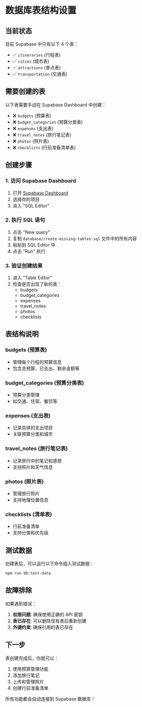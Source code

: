 # 数据库表结构设置

## 当前状态

目前 Supabase 中只有以下 4 个表：

- ✅ `itineraries` (行程表)
- ✅ `cities` (城市表)
- ✅ `attractions` (景点表)
- ✅ `transportation` (交通表)

## 需要创建的表

以下表需要手动在 Supabase Dashboard 中创建：

- ❌ `budgets` (预算表)
- ❌ `budget_categories` (预算分类表)
- ❌ `expenses` (支出表)
- ❌ `travel_notes` (旅行笔记表)
- ❌ `photos` (照片表)
- ❌ `checklists` (行前准备清单表)

## 创建步骤

### 1. 访问 Supabase Dashboard

1. 打开 [Supabase Dashboard](https://supabase.com/dashboard)
2. 选择你的项目
3. 进入 "SQL Editor"

### 2. 执行 SQL 语句

1. 点击 "New query"
2. 复制 `database/create-missing-tables.sql` 文件中的所有内容
3. 粘贴到 SQL Editor 中
4. 点击 "Run" 执行

### 3. 验证创建结果

1. 进入 "Table Editor"
2. 检查是否出现了新的表：
   - budgets
   - budget_categories
   - expenses
   - travel_notes
   - photos
   - checklists

## 表结构说明

### budgets (预算表)

- 管理每个行程的预算信息
- 包含总预算、已支出、剩余金额等

### budget_categories (预算分类表)

- 预算分类管理
- 如交通、住宿、餐饮等

### expenses (支出表)

- 记录具体的支出项目
- 关联预算分类和城市

### travel_notes (旅行笔记表)

- 记录旅行中的笔记和感想
- 支持照片和天气信息

### photos (照片表)

- 管理旅行照片
- 支持地理位置信息

### checklists (清单表)

- 行前准备清单
- 支持分类和优先级

## 测试数据

创建表后，可以运行以下命令插入测试数据：

```bash
npm run db:test-data
```

## 故障排除

如果遇到错误：

1. **权限问题**: 确保使用正确的 API 密钥
2. **表已存在**: 可以删除现有表后重新创建
3. **外键约束**: 确保引用的表已存在

## 下一步

表创建完成后，你就可以：

1. 使用预算管理功能
2. 添加旅行笔记
3. 上传和管理照片
4. 创建行前准备清单

所有功能都会自动连接到 Supabase 数据库！
